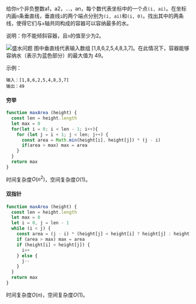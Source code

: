 给你`n`个非负整数a1，a2，...，an，每个数代表坐标中的一个点`(i, ai)`。在坐标内画`n`条垂直线，垂直线`i`的两个端点分别为`(i, ai)`和`(i, 0)`。找出其中的两条线，使得它们与`x`轴共同构成的容器可以容纳最多的水。

说明：你不能倾斜容器，且`n`的值至少为2。

![盛水问题](https://aliyun-lc-upload.oss-cn-hangzhou.aliyuncs.com/aliyun-lc-upload/uploads/2018/07/25/question_11.jpg)
图中垂直线代表输入数组 [1,8,6,2,5,4,8,3,7]。在此情况下，容器能够容纳水（表示为蓝色部分）的最大值为 49。

示例：
```
输入：[1,8,6,2,5,4,8,3,7]
输出：49
```

#### 穷举
```js
function maxArea (height) {
  const len = height.length
  let max = 0
  for(let i = 0; i < len - 1; i++){
    for (let j = i + 1; j < len; j++) {
      const area = Math.min(height[i], height[j]) * (j - i)
      if(area > max) max = area
    }
  }
  return max
}
```

时间复杂度$O(n^2)$，空间复杂度$O(1)$。

#### 双指针
```js
function maxArea (height) {
  const len = height.length
  let max = 0
  let i = 0, j = len - 1
  while (i < j) {
    const area = (j - i) * (height[j] < height[i] ? height[j] : height[i])
    if (area > max) max = area
    if (height[i] < height[j]) {
      i++
    } else {
      j--
    }
  }
  return max
}
```

时间复杂度$O(n)$，空间复杂度$O(1)$。
